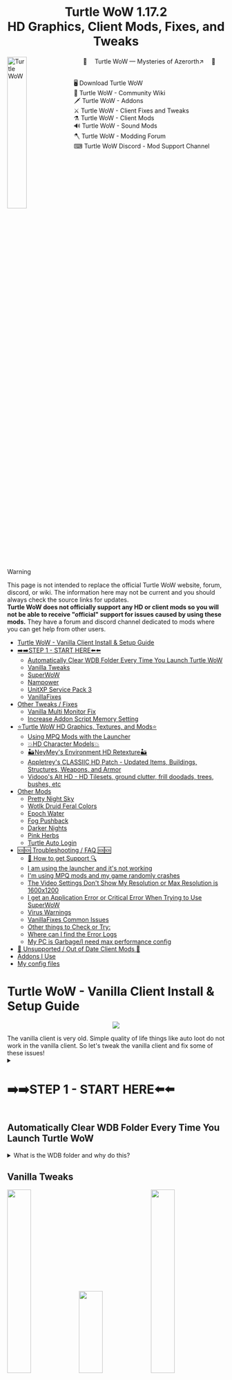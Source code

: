 
<h1 align="center" style="border-bottom: none;">Turtle WoW 1.17.2<br>HD Graphics, Client Mods, Fixes, and Tweaks</h1>
	<img align="left" src="https://turtle-wow.org/build/assets/web_logo-zTY2oemL.png" alt="Turtle WoW" width="30%">
<div id="toc">
  <ul align="center" style="list-style: none">
    <summary>
<p align="center">
	🐢 　<a href="https://turtle-wow.org/">Turtle WoW — Mysteries of Azerorth↗️</a> 　🐢
  <br>
  <br>
	<p align="left">
		🖥️ <a href="https://forum.turtle-wow.org/viewtopic.php?t=7709">Download Turtle WoW</a><br>
		🏹 <a href="https://github.com/othneildrew/Best-README-Template">Turtle WoW - Community Wiki</a><br>
		🗡 <a href="https://turtle-wow.fandom.com/wiki/Addons">Turtle WoW - Addons</a><br>
		⚔ <a href="https://turtle-wow.fandom.com/wiki/Client_Fixes_and_Tweaks">Turtle WoW - Client Fixes and Tweaks</a><br>
		⚗️ <a href="https://turtle-wow.fandom.com/wiki/Client_Mods">Turtle WoW - Client Mods</a><br>
		🔊 <a href="https://turtle-wow.fandom.com/wiki/Sound_Mods">Turtle WoW - Sound Mods</a><br>
		🪓 <a href="https://forum.turtle-wow.org/viewforum.php?f=29&sid=d8169699dbac9a393102f4478d15fd4b">Turtle WoW - Modding Forum</a><br>
		⌨ <a href="https://discord.com/channels/466622455805378571/1158807751850475690">Turtle WoW Discord - Mod Support Channel</a><br>
</p>
    </summary>
  </ul>
</div>
  <br clear="left">


> [!WARNING]
> This page is not intended to replace the official Turtle WoW website, forum, discord, or wiki. The information here may not be current and you should always check the source links for updates. <br>
> <b>Turtle WoW does not officially support any HD or client mods so you will not be able to receive "official" support for issues caused by using these mods.</b>
> They have a forum and discord channel dedicated to mods where you can get help from other users.


<!-- ToC begin -->
<a id="toc"></a>

- [Turtle WoW - Vanilla Client Install & Setup Guide](#turtle-wow---vanilla-client-install--setup-guide)
- [➡️➡️STEP 1 - START HERE⬅️⬅️](#%EF%B8%8F%EF%B8%8Fstep-1---start-here%EF%B8%8F%EF%B8%8F)
  - [Automatically Clear WDB Folder Every Time You Launch Turtle WoW](#automatically-clear-wdb-folder-every-time-you-launch-turtle-wow)
  - [Vanilla Tweaks](#vanilla-tweaks)
  - [SuperWoW](#superwow)
  - [Nampower](#nampower)
  - [UnitXP Service Pack 3](#unitxp-service-pack-3)
  - [VanillaFixes](#vanillafixes)
- [Other Tweaks / Fixes](#other-tweaks--fixes)
  - [Vanilla Multi Monitor Fix](#vanilla-multi-monitor-fix)
  - [Increase Addon Script Memory Setting](#increase-addon-script-memory-setting)
- [⭐Turtle WoW HD Graphics, Textures, and Mods⭐](#turtle-wow-hd-graphics-textures-and-mods)
  - [Using MPQ Mods with the Launcher](#using-mpq-mods-with-the-launcher)
  - [💥HD Character Models💥](#hd-character-models)
  - [🏜️NeyMey's Environment HD Retexture🏜️](#%EF%B8%8Fneymeys-environment-hd-retexture%EF%B8%8F)
  - [Appletrey's CLASSIIC HD Patch - Updated Items, Buildings, Structures, Weapons, and Armor](#appletreys-classiic-hd-patch---updated-items-buildings-structures-weapons-and-armor)
  - [Vidooo's Alt HD - HD Tilesets, ground clutter, frill doodads, trees, bushes, etc](#vidooos-alt-hd---hd-tilesets-ground-clutter-frill-doodads-trees-bushes-etc)
- [Other Mods](#other-mods)
  - [Pretty Night Sky](#pretty-night-sky)
  - [Wotlk Druid Feral Colors](#wotlk-druid-feral-colors)
  - [Epoch Water](#epoch-water)
  - [Fog Pushback](#fog-pushback)
  - [Darker Nights](#darker-nights)
  - [Pink Herbs](#pink-herbs)
  - [Turtle Auto Login](#turtle-auto-login)
- [🆘🆘 Troubleshooting / FAQ 🆘🆘](#-troubleshooting--faq-)
  - [🔎 How to get Support 🔍](#-how-to-get-support-)
  - [I am using the launcher and it's not working](#i-am-using-the-launcher-and-its-not-working)
  - [I'm using MPQ mods and my game randomly crashes](#im-using-mpq-mods-and-my-game-randomly-crashes)
  - [The Video Settings Don't Show My Resolution or Max Resolution is 1600x1200](#the-video-settings-dont-show-my-resolution-or-max-resolution-is-1600x1200)
  - [I get an Application Error or Critical Error When Trying to Use SuperWoW](#i-get-an-application-error-or-critical-error-when-trying-to-use-superwow)
  - [Virus Warnings](#virus-warnings)
  - [VanillaFixes Common Issues](#vanillafixes-common-issues)
  - [Other things to Check or Try:](#other-things-to-check-or-try)
  - [Where can I find the Error Logs](#where-can-i-find-the-error-logs)
  - [My PC is Garbage/I need max performance config](#my-pc-is-garbagei-need-max-performance-config)
- [🛑 Unsupported / Out of Date Client Mods 🛑](#-unsupported--out-of-date-client-mods-)
- [Addons I Use](#addons-i-use)
- [My config files](#my-config-files)
<!-- ToC end -->



# Turtle WoW - Vanilla Client Install & Setup Guide
<p align="center"><img src="https://i.imgur.com/X53e4Lt.jpeg"></p>
The vanilla client is very old. Simple quality of life things like auto loot do not work in the vanilla client. So let's tweak the vanilla client and fix some of these issues!

<details>
<summary>

# ➡️➡️STEP 1 - START HERE⬅️⬅️
</summary>

1. Download the game:
	- https://forum.turtle-wow.org/viewtopic.php?t=7709
	- https://turtle-eu.b-cdn.net/twmoa_1172.zip
 	- https://eudl.turtle-wow.org/twmoa_1172.zip

2. Unzip somewhere easy to find such as <br>
	- ```C:\twmoa_1172\twmoa_1172``` or 
	- ```C:\TurtleWoW``` or 
	- ```E:\Games```


3. Download and install Microsoft Visual C++ Redistributables - x86 and x64
	- **Yes, BOTH!! It doesn't matter that you're running 64 bit Windows. Download BOTH!!**
		- From Microsoft - [vc_redist.x86](https://aka.ms/vs/17/release/vc_redist.x86.exe)  and [vc_redist.x64](https://aka.ms/vs/17/release/vc_redist.x64.exe)
	Or...
 	- ✅Recommended - ["All-In-One" VisualCppRedist_AIO_x86_x64.exe](https://github.com/abbodi1406/vcredist/releases) which has both the x86 and x64 for all major versions.
4. Update your graphics drivers
	- [AMD Graphics Drivers](https://www.amd.com/en/support/download/drivers.html)
	- [Nvidia Graphics Drivers](https://www.nvidia.com/en-us/drivers/)
	- [Intel Graphics Drivers](https://www.intel.com/content/www/us/en/search.html#sort=relevancy&f:@tabfilter=[Downloads]&f:@stm_10385_en=[Graphics])
	<br>

5. ⚡⚡ **Reboot** after installing the drivers ⚡⚡
</details>

## Automatically Clear WDB Folder Every Time You Launch Turtle WoW

<details>
<summary>What is the WDB folder and why do this?</summary>

>It's a local cache folder that saves various game data. Instead of contacting the server the game will default to this cached data. This data will often times get out of sync with the server and that's when you'll start seeing weird bugs, crashes, and other random issues with your game. 
>TurtleWoW recommends deleting the WDB folder frequently. 

The steps below will prevent the WDB folder from ever being created so you never have to manually delete it.

1. Delete the WDB folder (if it exists)
2. Right Click an empty area of the main TurtleWoW folder -> New -> Text Document
3. Name it "WDB" and remove .txt at the end. 
	- If you don't see the .txt at the end, you will need to [Enable Show File Extensions in Explorer](https://www.howtogeek.com/205086/beginner-how-to-make-windows-show-file-extensions/#how-to-show-file-extensions-in-windows-10) and ensure the .txt is removed from the filename.
4. It should look like this when you're done

<p align="center"><img src="https://i.imgur.com/P5VCRFs.png" height="400"></p>

https://forum.turtle-wow.org/viewtopic.php?t=539
</details>

## Vanilla Tweaks
<img src="https://i.imgur.com/MCxr3xm.jpeg" width="33%"><img src="https://i.imgur.com/QxlZD8Q.jpeg" height="190" width="33%"><img src="https://i.imgur.com/FFqG4va.jpeg" width="33%"><br>
<img src="https://i.imgur.com/o3XAfp6.jpeg" width="33%"><img src="https://i.imgur.com/byqnZti.jpeg" width="33%"><img src="https://i.imgur.com/XTM74UE.jpeg" width="33%">



> [!Note]
> This will enable widescreen FoV, increase farclip (max render distance), enable right click auto loot, increase max camera distance, nameplate range to match TBC, allow the game to use more than 2GB of memory, enable more sound channels, and way way more!

I will list three ways to apply VanillaTweaks. Options 1 and 2 are my recommended ways of going about it. Options 2 can be used to push the vanilla client to it's limits (see screenshots above).

<details>
<summary>Option 1 - Apply Manually using Drag and Drop (EASY)</summary>
<br>

This is the default and recommended way to apply VanillaTweaks. 

1. Download [vanilla-tweaks_v1.6.0_x86_64-pc-windows-gnu.zip](https://github.com/brndd/vanilla-tweaks/releases/download/v1.6.0/vanilla-tweaks_v1.6.0_x86_64-pc-windows-gnu.zip) 
2. Unzip the folder and put the files in your main TWoW folder.
3. From the main TWoW folder, click on WoW.exe and drag it on top of vanilla_tweaks.exe. 
4. This will create a new file called WoW_tweaked.exe, which has all the tweaks applied. Nice!
5. Let's make sure we have a copy of the original WoW.exe backed up somewhere before we continue... just in case you mess things up 😉
6. Rename WoW.exe to WoW-OriginalBackup.exe
7. Rename WoW_tweaked.exe to WoW.exe - This part is important!!!
</details>

<details>
<summary>Option 2 - Apply Custom Settings using Command Line (HARD)</summary>

<br>

> ## ⚠ Warning ⚠
> If you don't know what you're doing this can really break your game! Make sure you read the help printout and documentation when messing with these settings. 

Option 2 is for advanced use cases when you want to set a custom value for one or more tweaks.<br>


> ### 📜 Example
> 1) The default game Field of View (FoV) value in radians is 1.5708. Vanilla Tweaks sets it to 1.925 (Widescren FoV). 
>    - You want to go even wider and apply the maximum FoV possible: 3.14. <br>
> 2) The max camera distance LIMIT is 50. Vanilla Tweaks does not change this value by default. 
>    - You want to increase it to 100. 


1. Download [vanilla-tweaks_v1.6.0_x86_64-pc-windows-gnu.zip](https://github.com/brndd/vanilla-tweaks/releases/download/v1.6.0/vanilla-tweaks_v1.6.0_x86_64-pc-windows-gnu.zip) 
2. Unzip the folder and put the files in your main TWoW folder.
3. Make a copy of WoW.exe in case you mess things up!
4. Press and hold Ctrl + Shift and right click an empty spot in the TWoW folder.
5. Select "Open PowerShell window here"
6. Type out your command and press enter. Example below using the previous use case:
``` .\vanilla-tweaks.exe --fov 3.14 --maxcameradistance 100 WoW.exe```
1. For this example the max camera distance tweak requires one last command that has to be typed in game. So after patching WoW.exe, you'll need to start the game and open the chat box and type this command in order to fully apply the max camera distance change:2
```/console CameraDistanceMax 100``` 

What are the commands?
	- Type ``` .\vanilla-tweaks.exe --help```
	- Look at the [VanillaTweaks README](https://github.com/brndd/vanilla-tweaks/blob/master/README.md) 
	- Look at the source code of [/src/main.rs](https://github.com/brndd/vanilla-tweaks/blob/master/src/main.rs) for more documentation.
</details>

<details>
<summary>Option 3 - Apply Using The Launcher (EASY)</summary>

<br>Option 3 is the newest way which can be done using the official TWoW Launcher. Be aware, the launcher is brand new and in rapid development. I would suggest using option 1 or 2 until the launcher is in a more stable state.

The new launcher has most, but not all, of the important Tweaks built in. After you configure these settings you can close the launcher. Do not start the game from the launcher if you plan to use any of the other tweaks below.

<p align="center"><img src="https://github.com/user-attachments/assets/647ce5d2-6d24-445e-bcc9-d802ab247530" height="300"></p>

[Vanilla Tweaks](https://github.com/brndd/vanilla-tweaks)

</details>

## SuperWoW
> [!Note]
> SuperWoW enables a lot of advanced lua features that are not available in the vanilla client. Lots of addons utilize or are greatly enhanced by it. It also doubles the macro character limit - up to 511 characters. And much more!

<details>
<summary>SuperWoW Install Guide</summary><br>

1. Download the [latest release zip file](https://github.com/balakethelock/SuperWoW/releases/tag/Release). 
2. Put SuperWoWhook.dll and the other files into your main TWoW folder.
3. [Download](https://github.com/balakethelock/SuperAPI/archive/refs/heads/master.zip) the optional compatibility addon, [SuperAPI](https://github.com/balakethelock/SuperAPI), which will add a minimap icon allowing you to change SuperWoW settings. 
	- Unzip and put the SuperAPI folder in your Interface\Addons folder: twmoa_1172\Interface\AddOns\SuperAPI
	- Be sure to remove the "-master" from the folder name
	
	<p align="center"><img src="https://i.imgur.com/PWVPBaN.png" width="30%"></p><br>

4. [SuperAPI_Castlib](https://github.com/balakethelock/SuperAPI_Castlib) (Optional) - Adds castbars to nameplates. If you have latest version of PfUI you won't need this addon.
   - [Download SuperAPI_Castlib](https://github.com/balakethelock/SuperAPI_Castlib/archive/refs/heads/master.zip)
	- Unzip and put the SuperAPI_Castlib folder in your Interface\Addons folder: twmoa_1172\Interface\AddOns\SuperAPI_Castlib
	- Be sure to remove the "-master" from the folder name


**😱❌ Game crashing when trying to use SuperWoW? ❌⚠️**
See [Troubleshooting / FAQ](#troubleshooting--faq) 🫡

[SuperWoW](https://github.com/balakethelock/SuperWoW)

[SuperAPI](https://github.com/balakethelock/SuperAPI)

[SuperAPI_Castlib](https://github.com/balakethelock/SuperAPI_Castlib)

[pepopo978's SuperWoW Installation Guide](https://github.com/pepopo978/SuperwowInstallation)

[List of Addons that Use SuperWoW](https://turtle-wow.fandom.com/wiki/Addons#SuperWoW_Addons)

</details>

## Nampower
> [!Note]
>There is a design flaw in this version of the client (Vanilla WoW) - A player is not allowed to cast a second spell until after the client receives word of the completion of the previous spell. Nampower works around that design flaw by altering the client behavior to not wait for the server to acknowledge anything.
>
> Additionally adds: spell queuing, automatic retry on error, quickcasting, queued spell icon display, buffer to avoid server rejections from casting too quickly, prevent right-clicking from changing your current target when in combat, high_resolution_clock instead of GetTickCount for faster timing on when to start casts, fixes broken cast animations when casting spells back to back, AND MORE!!

<p align="center"><img src="https://i.imgur.com/rOEZla9.png" width="40%"></p>


<details>
<summary>Nampower Install Guide</summary><br>

We will utilize [Pepo's version of nampower](https://github.com/pepopo978/nampower) which has even more client fixes such as spell queuing, automatic retry on error, and quickcasting.

1. Download the [latest nampower.dll from the release](https://github.com/pepopo978/nampower/releases) page.
2. Put nampower.dll in your main TWoW folder.
3. Download the optional [NampowerSettings](https://github.com/pepopo978/NampowerSettings/archive/refs/heads/master.zip) compatibility addon. This will add a minimap icon allowing you to change various nampower settings.
   	- Unzip and put the NampowerSettings folder in your Interface\Addons folder: twmoa_1172\Interface\AddOns\NampowerSettings
   	- Be sure to remove the "-master" from the folder name. The folder path should look similar to the image below:
   	<p align="center"><img src="https://i.imgur.com/OcKJG3S.png" width="40%"></p>

[Pepo's Fork](https://github.com/pepopo978/nampower)

[Original nampower](https://github.com/namreeb/nampower)

</details>

## UnitXP Service Pack 3
Without UnitXP SP3             |  With UnitXP SP3
:-------------------------:|:-------------------------:
![](https://static.wikia.nocookie.net/turtle-wow/images/1/12/Without_unitxp_at_scholomance_entrance.jpg/revision/latest/scale-to-width-down/1000?cb=20240916144846)  |  ![](https://static.wikia.nocookie.net/turtle-wow/images/f/f3/UnitXP_hide_under_bridge_mobs_nameplate.jpg/revision/latest/scale-to-width-down/1000?cb=20240916145022)

> [!Note]
> Features: Adjust camera, Background notifications, Check line of sight in Lua, Debug interface for in-game Lua, Measure distance in Lua,  Various network, TCP, ACK tweaks, Proper nameplates, Screenshot in JPEG file, Better Tab targeting function, And more!

<details>
<summary>UnitXP Service Pack 3 Install Guide</summary><br>

Without UnitXP SP3             |  With UnitXP SP3
:-------------------------:|:-------------------------:
![](https://static.wikia.nocookie.net/turtle-wow/images/1/12/Without_unitxp_at_scholomance_entrance.jpg/revision/latest/scale-to-width-down/1000?cb=20240916144846)  |  ![](https://static.wikia.nocookie.net/turtle-wow/images/f/f3/UnitXP_hide_under_bridge_mobs_nameplate.jpg/revision/latest/scale-to-width-down/1000?cb=20240916145022)

1. Download the latest [UnitXP-SP3-bare.zip](https://github.com/allfoxwy/UnitXP_SP3/releases) from the releases page.
	- Unzip and put the UnitXP_SP3.dll in your main TWoW folder.
	- Copy the UnitXP_SP3_Addon folder to your Interface\Addons folder: twmoa_1172\Interface\AddOns\UnitXP_SP3_Addon
	- Be sure to remove the "-master" from the folder name. The folder path should look similar to the image below:

<p align="center"><img src="https://i.imgur.com/R9DQZ9L.png" width="50%"></p>

If you set up everything correctly you will see this configuration icon:

<p align="center"><img src="https://i.imgur.com/xlenKVI.png" width="40%"></p>

https://github.com/allfoxwy/UnitXP_SP3<br>
https://github.com/allfoxwy/UnitXP_SP3_Addon

</details>

## VanillaFixes
> [!Note]
> One of the most popular client fixes! Reduces issues with game stuttering and animation lag, enables Vulkan graphics instead of the default and old DirectX 9.
> We will use VanillaFixes to launch the game and it will load all the previous DLL mods if you've been following from the start. 
 
 **This will be our real game "launcher"**

<details><summary>
	
### Option 1 - VanillaFixes (Normal Version)</summary>

1. Download the latest VanillaFixes zip from the [releases](https://github.com/hannesmann/vanillafixes/releases) page.
	- [vanillafixes-1.5.2.zip](https://github.com/hannesmann/vanillafixes/releases/download/v1.5.2/vanillafixes-1.5.2.zip)
2. Unzip and put all the files in your main TWoW folder.

</details>

<details><summary>

### Option 2 - VanillaFixes (DXVK Version)</summary>

> # ⚠ Warning ⚠
> Some people have reported issues/errors trying to use dxvk with the latest 5000 series cards!!!
> 🛑 VanillaFixes-DXVK requires a Vulkan 1.3 capable dedicated graphics card!! 🛑
> 	- Nvidia RTX 2060 or higher. Minimum required driver version 550.54.14. [Nvidia Drivers](https://www.nvidia.com/en-us/drivers/)
> 	- AMD Radeon RX 5000 or higher. Minimum Adrenalin driver verion 22.1.2. [AMD Radeon Drivers](https://www.amd.com/en/support/download/drivers.html)

1. Download the latest VanillaFixes-DXVK zip from the [releases](https://github.com/hannesmann/vanillafixes/releases) page.
	- [vanillafixes-1.5.2-dxvk.zip](https://github.com/hannesmann/vanillafixes/releases/download/v1.5.2/vanillafixes-1.5.2-dxvk.zip)
2. Unzip and put all the files in your main TWoW folder.
3. Download the latest dxvk-gplasync-2.x.x.zip file from the [releases](https://gitlab.com/Ph42oN/dxvk-gplasync/-/releases) page.
4. Unzip and open the folder all the way into the x32 folder -> Copy d3d9.dll from the x32 folder to the main TWoW folder. 
	- If you copied all the files from steps 1-2, then you'll see a popup asking if you want to replace the d3d9.dll file. 
	- Click "✔️ Replace the files in the destination"

<details><summary>

#### Edit DXVK.CONF (ONLY IF YOU ARE USING DXVK Version!! SKIP OTHERWISE</summary>

Open **dxvk.conf** from the TWoW folder using notepad and edit it like below:

```
# DXVK configuration for World of Warcraft

# Set Asynchronus computations via DXVK to address 
# potential microstuttering and other graphical issues
dxvk.enableAsync = True
dxvk.gplAsyncCache = True

# Uncomment to set framerate limit
d3d9.maxFrameRate = 244

# Uncomment to force borderless fullscreen
d3d9.enableDialogMode = True

# Enable GPL if supported to reduce stuttering (NVIDIA 473.33+, AMD 24.6.1+)
dxvk.enableGraphicsPipelineLibrary = Auto
# Track pipeline lifetimes to reduce memory usage
dxvk.trackPipelineLifetime = True
# Limit compiler threads to reduce memory usage
dxvk.numCompilerThreads = 4

# Disabled because VanillaFixes sets process DPI awareness
d3d9.dpiAware = False

# If you want to show detailed GPU graphs and data in-game uncomment the line below.  
# dxvk.hud = fps,frametimes,gpuload,memory,scale=0.75,opacity=0.5

# If you just want a basic FPS counter uncomment this next line.
# dxvk.hud = fps,scale=0.75,opacity=0.5
```

</details>

</details>

</details>

<details><summary>

#### Edit DLLS.TXT</summary>

Open **dlls.txt** from the TWoW folder using notepad and edit it like below:

```
twdiscord.dll
nampower.dll
SuperWoWhook.dll
UnitXP_SP3.dll
```

</details>



You are now ready to start the optimized vanilla wow client - **Run Vanillafixes.exe to start the game.** 

If you did everything correctly you should see a popup similar to this:

<p align="center"><img src="https://i.imgur.com/JMWCb4S.png" width="35%"></p>

> [!Note]
🛑 DXVK was designed and made for running 3D (Windows) applications on <u>**Linux**</u> using Wine. 🛑
> While using DXVK on Windows *may* generally work and *may* improve your performance, **it may also do the opposite!!!**

https://github.com/hannesmann/vanillafixes

</details>

# Other Tweaks / Fixes

## Vanilla Multi Monitor Fix
> [!Note]
> This is a DLL hook based fix for WoW 1.12 client misbehaving when you have multiple monitors connected with differing supported resolutions.

<details>
<summary>Vanilla Multi Monitor Fix Install Guide</summary>

1. Download the latest [VanillaMultiMonitorFix release.zip](https://github.com/Mates1500/VanillaMultiMonitorFix/releases) from the releases page.
	- Unzip and put VanillaMultiMonitorFix.dll in your main TWoW folder.
	- Edit dlls.txt from your main TWoW folder and and remove the # comment from line 6 or where it says: 
	  ```
	  VanillaMultiMonitorFix.dll
	  ```
2. Set `VMMFix_preferred_monitor.txt`'s contents to your desired WoW monitor's index, as shown by running `ShowAllDisplayDevices.exe`.
3. Launch the game using VanillaFixes as it load the dll that you uncommented

https://github.com/Mates1500/VanillaMultiMonitorFix
</details>

## Increase Addon Script Memory Setting
<details>
<summary>Increase Addon Script Memory Guide</summary>

1. Start TWoW
2. Login to your account but don't select a character.
3. Click the Addons button in the bottom left corner
4. Set Script Memory (MB) to 0 - This allows the game to use as much memory as it needs for your AddOns.
   <p align="center"><img src="https://i.imgur.com/aAAXrRl.png" width="50%"></p>

</details>


# ⭐Turtle WoW HD Graphics, Textures, and Mods⭐
![](https://i.imgur.com/aieolVP.jpeg)

> [!Note]
> All mpq patches must be placed in the `TurtleWoW\Data` folder. You can use multiple graphic/mod mpq patches at the same time.
> If you download two mods and they have the same file name, one of them will have to be renamed to another letter that's not in use.

## Using MPQ Mods with the Launcher
<details>
<summary>Enable MPQ Mods using the Launcher</summary>

The launcher supports loading extra mpq's from the Data folder. Maybe you don't need VanillaTweaks, SuperWoW, or VanillaFixes and just want to try the HD graphics? I don't recommend using the launcher but here's how to do it.

<p align="center"><img src="https://i.imgur.com/7b4YfXh.png" width="30%"></p>

</details>

## 💥HD Character Models💥
<p align="center"><img src="https://i.imgur.com/JdMaqso.jpeg"></p>

> [!Note]
> Patch-A replaces playable races with their Legion HD models or other downported models from newer expansions.

### 🔥Option 1 - Turtle HD Patch-A - NEW RELEASE!🔥
<details>
<summary>Option 1 - Patch-A by Falarson+NeyMey with fixes from Watchers3D</summary>

Latest and greatest Turtle HD mod includes updates models for - Characters, NPC's, Creatures, Mounts, and More!

**<u>Patch-A.mpq</u>**

Size: 1.74 GB

Last Updated: May 20, 2025 🟢

[Patch-A](https://drive.google.com/file/d/1eV7yQDalJucJKoeThVcftX6xEg0m_ou5/view)

https://forum.turtle-wow.org/viewtopic.php?t=18689

</details>


### Option 2 - Watcher's - HD Character Models Only
<details>
<summary>Option 2 - Watcher's (Slim) Patch-A</summary>

Watcher's Patch-A contains only HD Character models. It's slimmed down which helps reduce the number of potential crashes. Gets updated pretty frequently so I would consider this a safe pick if you just want HD character models.

**<u>Watcher's (Slim) - Patch-A</u>**

Size: ~615.1 MB

Last Updated: May 6, 2025 🟢

[Patch-A](https://drive.google.com/file/d/1h0zP5SD0qhm63gZO6Jf1NL1n863U2eOh/edit)

https://forum.turtle-wow.org/viewtopic.php?t=12120

</details>

## 🏜️NeyMey's Environment HD Retexture🏜️

> [!Note]
> Contains an extensive collection HD textures for things like grass, environments and buildings, etc.

<details>
<summary>Patch-B - NeyMey's HD Environment</summary>

**<u>Patch-B.mpq</u>**

Size: 933.8 MB

Last Updated: May 18, 2025 🟢

[Patch-B](https://drive.usercontent.google.com/download?id=14gLQgWeubG6_UR29VZ-ITGnlAC_XMHnV&export=download&authuser=0)

https://forum.turtle-wow.org/viewtopic.php?t=18689

</details>

## Appletrey's CLASSIIC HD Patch - Updated Items, Buildings, Structures, Weapons, and Armor
<img src="https://i.imgur.com/fLXq9bg.jpeg" width="50%"><img src="https://i.imgur.com/ZdZ0wr5.png" width="50%">

> [!Note]
> Custom M2 Items and Environments, Massive Gear overhauls, WMO Buildings updated. Model, vehicles, structures updated. Custom outpost spikes, walls, gates, and so much more.

<details>
<summary>Patch-W - Appletrey's CLASSIIC HD Patch</summary>

**<u>Patch-W.mpq</u>**

Size: 890.9 MB

Last Updated: May 6, 2025 🟢

👀 [Video Showcase](https://www.youtube.com/@appletrey/videos) 👀

Custom and improved HD models. 

[Patch-W](https://drive.google.com/file/d/1t0R4iq7HtINE192pP1xvkKVBCu9Tt5CR/view)


https://forum.turtle-wow.org/viewtopic.php?t=16720

</details>

## Vidooo's Alt HD - HD Tilesets, ground clutter, frill doodads, trees, bushes, etc
> [!Note]
> This mod backports some assets from retail but with a bigger emphasis on overhauling ground clutter and tilesets. 

[Patch-H](https://drive.usercontent.google.com/download?id=1vqpkGn9PDRHAvGAn9hAuEuijbhEspljf&export=download&authuser=0)

https://forum.turtle-wow.org/viewtopic.php?p=111831#p111831




# Other Mods

## Pretty Night Sky
<img src="https://github.com/RetroCro/TurtleWoW-Mods/blob/main/Pictures/PrettyNightSky1.jpg" width="33%"><img src="https://github.com/RetroCro/TurtleWoW-Mods/blob/main/Pictures/PrettyNightSky2.jpg" width="33%"><img src="https://github.com/RetroCro/TurtleWoW-Mods/blob/main/Pictures/PrettyNightSky3.jpg" width="33%">

<details>
<summary>Pretty Night Sky</summary>

Demo Video - Flight from Undercity to Tarren Mill:
[![YouTube](https://i.ytimg.com/vi/oq0IgUoAk0g/maxresdefault.jpg)](https://www.youtube.com/watch?v=oq0IgUoAk0g)


[Patch-9](https://drive.google.com/file/d/1qu99ZS-SQFfTtYodBmZWYiHmxL8QtUY4/view?usp=sharing)

You might try renaming this to Patch-Y or another letter near the end of alphabet since other HD mods can overwrite this one.

https://forum.turtle-wow.org/viewtopic.php?t=10776

</details>

## Wotlk Druid Feral Colors
> [!Note]
> OG Wotlk models have 5 different skin colors based on the hair/fur color of your NE/Tauren Druid. This let's you pick from 5 different sets of Feral form skins. 

<details>
<summary>Wotlk Druid Feral Colors</summary>

<img align="top" src="https://i.imgur.com/YMabqVh.jpeg" width="34%" height="25%"><img src="https://i.imgur.com/nQrjNMJ.jpeg" width="49%">></p>


01 - White: [(Download Link)](https://mega.nz/file/hr5G0DiD#-id6zNqMDF5upseVhT4KF7k96XDayksUuZovC9YunLQ)  
[![Image](https://i.imgur.com/hXpKhb4.jpeg)](https://i.imgur.com/hXpKhb4.jpeg)  
  
02 - Black: [(Download Link)](https://mega.nz/file/Z35myDiB#6cmIt2R2qarZ7em_8gvyCsDAfvLvXv43H78wwbTJRBw)  
[![Image](https://i.imgur.com/YIA6Z6L.jpeg)](https://i.imgur.com/YIA6Z6L.jpeg)  
  
03 - Brown/Blue: [(Download Link)](https://mega.nz/file/o6wXXAxC#9tsQdNc6587EHgnrLxetNBzLSRZOWLsaVvICzlPZCGw)  
[![Image](https://i.imgur.com/uy0F74q.jpeg)](https://i.imgur.com/uy0F74q.jpeg)  
  
04 - Lightbrown/Purple: [(Download Link)](https://mega.nz/file/pyZynZ5J#I-KnNCMZARDILT6F8MpnaULXGD_SmtixrxuGnJjygB8)  
[![Image](https://i.imgur.com/kF1tbrO.jpeg)](https://i.imgur.com/kF1tbrO.jpeg)  
  
05 - Grey/Blonde: [(Download Link)](https://mega.nz/file/wyw1nDjC#42nWx-WRjdmVoVjZftUM5zv0ahB5MthO9x1LYqDawkM)  
[![Image](https://i.imgur.com/tAKONKZ.jpeg)](https://i.imgur.com/tAKONKZ.jpeg)

https://forum.turtle-wow.org/viewtopic.php?t=16108

</details>

## Epoch Water
> [!Note]
> This is by far the best looking water texture replacement I've seen in Vanilla.

[Preview - Default Water vs Epoch Water Slider Comparison](https://cdn.knightlab.com/libs/juxtapose/latest/embed/index.html?uid=c0d977ee-5851-11ef-9396-d93975fe8866)

<details>
<summary>Epoch Water</summary>

<img src="https://github.com/RetroCro/TurtleWoW-Mods/blob/main/Pictures/EpochWater.jpg" width="50%"><img src="https://github.com/RetroCro/TurtleWoW-Mods/blob/main/Pictures/EpochWater2.jpg" width="50%">

[Patch-W](https://drive.google.com/file/d/1xRx9OrznbgbE1uBae3H3OGke9UoXtzmU/view)

You probably want to rename this to Patch-X or Patch-Y as other HD mods can overwrite it such as Appletrey's CLASSIIC HD Patch.

https://forum.turtle-wow.org/viewtopic.php?t=16918

</details>


## Fog Pushback
> [!Note]
> Pushes back fog significantly to increase view distance. 

<img src="https://i.imgur.com/2foC2hl.jpeg" width="48%"><img src="https://i.imgur.com/ecRqmfc.jpeg" width="50%">

<details>
<summary>Fog Pushback</summary>

1. 📌 Optional + Recommended - Apply VanillaTweaks first which increases the max farclip distance LIMIT to 10,000
2. Put mpq in the Data folder -> Start game
3. Open Chat and type: `/console farclip 1000` 
	- 777 is the default maximum
	- I have tested even higher numbers (currently using 1797), but the higher you go the more likely you will encounter crashes!

[Patch-Y](https://drive.google.com/file/d/14aHvyfr_ACL-UURbNa_fXRPcfQZoIw8n/view?usp=sharing)

> A few other mods also use Patch-Y for their name so you may need to rename this mpq to another unused letter

https://forum.turtle-wow.org/viewtopic.php?t=10982

</details>

## Darker Nights

<p align="center"><img src="https://i.imgur.com/zYkrifW.png" width="50%"><img src="https://i.imgur.com/BKSAwJI.png" width="50%"></p>

I tested this only briefly for 1.17.2 to make sure it wouldnt instantly crash me and it didn't. I didn't test enough to say how well it works but I am leaving the download here for now. 
- Darker Nights mod loses the dark effect when it rains. The ambient brightness is only set for default weather.
- [Download](https://github.com/RetroCro/TurtleWoW-Mods/raw/refs/heads/main/Archive/Darker%20Nights.zip)


## Pink Herbs

> [!Note]
> Changes herbs color to a bright pink/purple color for easier finding.

<details>
<summary>Pink Herbs</summary>

<p align="center"><img src="https://github.com/RetroCro/TurtleWoW-Mods/blob/main/Pictures/PinkHerbs.jpg" width="40%"></p>

[Patch-J](https://forum.turtle-wow.org/viewtopic.php?t=12005)

</details>

## Turtle Auto Login

> [!Note]
> Patch for Turtle WoW that can allows you to setup multiple accounts with auto-login, auto-select character, and custom account labels.

<details>
<summary>🔑 Option 1 - Requires SuperWoW</summary>

<p align="center"><img src="https://i.imgur.com/GXhE26Q.png" width="40%"></p>

This version is newer and has more features than the original. It does requires a recent enough version of SuperWow, currently >=1.4. 

[Download the Newer Version](https://github.com/MarcelineVQ/turtle-autologin/archive/refs/heads/main.zip)

https://github.com/MarcelineVQ/turtle-autologin

</details>

<details>
<summary>🗝️ Option 2 - Basic OG Version</summary>

1. [Download the OG version](https://github.com/Haaxor1689/turtle-autologin/releases/download/release/Patch-Y.mpq) 
2. Place MPQ file inside your `TurtleWoW\Data` folder.

[Original by Haaxor1689](https://github.com/Haaxor1689/turtle-autologin)

</details>


# 🆘🆘 Troubleshooting / FAQ 🆘🆘

## 🔎 How to get Support 🔍
Post all the relevant info to the discord support channel (link at the top of this guide):

- Laptop or Desktop - Custom/Prebuild? Model?
- Graphics Card - Dedicated AMD/Nvidia, Internal/CPU, Combination? Model/Driver.
- Operating System - Windows, MacOS, Virtual Machine, or some hipster nix distro?
- Screenshots or video of the issue
- Your settings - In-Game, Addons, or Config Files?
- Error Logs
- What changes/tweaks/mods/etc have you added/modified/removed?
- How you start the game - Launcher, WoW.exe, VanillaFixes, other?
- When does the issue occur?
- What things you've tried so far to fix the issue...

**Explaining your issue with as much detail as possible will ensure you get proper support.**

## I am using the launcher and it's not working
<details>
<summary>Simple Fix for Launcher Issues</summary>

My simple fix: **Don't use it until it's more stable**

The Turtle WoW launcher is brand new and constantly being updated. Lots of issues have been reported by users trying to use it in it's most basic default state. My recommendation, at this time, is to bypass the launcher entirely. Stick to what we know works and has been working and we will re-visit using the launcher when it stabilizes Soon™.

Remember:
- You should **NOT** be trying to start the game from the launcher if you want to use any of the tweaks above. Yes, you can configure *some*  tweaks through it, but you're supposed to close it once configured and run WoW.exe or VanillaFixes.exe manually to actually start the game. 
- You don't need the launcher to get TurtleWoW updates. They can push updates to you while the game is running. 
- It's not required to play the game.
- There's no need to add yet another thing to the mix along with the 20+ other tweaks and mods you probably installed without testing. 

</details>

## I'm using MPQ mods and my game randomly crashes
> This application has encountered a critical error
> Exception:	0xC0000005 (ACCESS_VIOLATION)
> The memory could not be "read" or "written"

<details>
<summary>Crashes Caused by MPQ Mods - Easy and quick fix!!</summary>

Just kidding! There is no easy or quick fix for these. 💀 

This is a common and known issue when using various HD graphics/texture mods especially if you use got a bunch different ones. A lot of crashes happen near flight masters or in busy areas with tons of players like the Stormwind Trade district, etc. 

 Basically, these are **REALLY HARD** to troubleshoot. If you can replicate the crash it will be very useful for narrowing down the root cause. Otherwise it's like finding a needle in a haystack. 

Causes:
- Some graphic, texture, or other asset could have been incorrectly backported to the vanilla client.  
- The DBC (DataBaseClient) files within the MPQ's contain tens, maybe even hundreds, of thousands of database entries about items, NPCs, environment, world, and a lot more... A bad entry here could be why the crash is happening. 
- TurtleWoW could have rolled out some update and something as simple as a new hairstyle could crash your game
- The main HD Patch (Patch-A) is a repeat offender when it comes to crashes.
	- This should be the first mpq you remove when trying to isolate which mpq mod is causing the crash.

</details>

## The Video Settings Don't Show My Resolution or Max Resolution is 1600x1200
<details>
<summary>Can't Change Game Resolution / Not Showing My Resolution</summary>

This can happen for various reasons such as:
 - You're running the game from a laptop which has internal graphics and dedicated graphics.
 - You have multiple monitors and/or different resolutions between them. 
 - You are missing or have outdated drivers.
 - Windows Settings
 - AMD/Nvidia Control Panel settings missing or misconfigured.
 - You have a huge modern 21:9 monitor running at like 5120x1440. Maybe you're even using some software to split the screen into multiple virtual monitors? ☠️

 This is what you should be seeing if you set everything up correctly. 
 - Normal and widescreen resolutions in the dropdown list
 - Monitor detected and the Refresh Rating is not blank.
 - Shaders enabled at the bottom
<p align="center"><img src="https://i.imgur.com/AkJu10j.png" width="600"></p>

</details>

## I get an Application Error or Critical Error When Trying to Use SuperWoW

<details>
<summary>Check your DEP Settings</summary>

1. Go to Control Panel > System and Security > System > Advanced system settings. 
2. Under Performance, click Settings, then the Data Execution Prevention tab.

Select Turn on DEP for all programs and services except those I select, and add WoW.exe to the list.

It's very important that you reboot after making this change!
</details>

## Virus Warnings
<details>
<summary>How to Fix Virus Warning - SuperWoW</summary>

**These are false alerts but do not ignore them**
You will need to add exclusions/exceptions to your AV software for the main Turtle WoW folder, otherwise these client fixes and mods wont work. Why is this happening? Well these client fixes are injected into the WoW executable at startup which can trigger AV software.	

1. Right Click on the Start button
2. Select Settings -> Select Update & Security -> Select Windows Security
3. Select Virus & threat protection -> Manage Settings
	- Real-time protection: Turn it off
4. Go back to Virus & threat protection -> Scroll all the way down to Exclusions -> Click Add an Exclusion
	- From the dropdown, select FOLDER
	- For the path select the main TWoW folder (example: C:\twmoa_1172\twmoa_1172)
5. Check the Virus and Threat Protection -> Current Threats -> Protection History -> make sure there's no entries saying SuperWoW is blocked.
6. Go back and re-do the SuperWoW section once this is setup.
<p align="center"><img src="https://i.imgur.com/tvxm5xS.png" width="60%"></p>

</details>

## VanillaFixes Common Issues
While using DXVK on Windows may generally work it is not supported officially. 

DXVK will by default prevent the Vulkan driver from entering full-screen exclusive mode, which is necessary for a number of games to work and also allows users to tab out. However, depending on your setup and graphics driver, this may come with a number of drawbacks:

- Variable refresh rate may not work.
- HDR may not work properly.
- Performance may be degraded, especially on multi-monitor systems.
- Frame latency may be higher.

In order to enable full-screen exclusive, set `dxvk.allowFse = True` via a [configuration file](https://github.com/doitsujin/dxvk/wiki/Configuration).

Third-party software that interacts with D3D11 and/or Vulkan at the API level will often interfere with DXVK and cause it to crash or not work as expected. This includes the following applications:

- Any overlay provided by game launchers (Steam, Epic Games Store, Uplay, Origin)
- The **Nvidia GeForce Experience** overlay
- The RivaTuner Statistics Server overlay
- Open Broadcaster Software recording
- Certain game mods (e.g. FiveM)
- 
**DO NOT** replace Windows DLLs in `System32` or `SysWOW64` with DXVK's. This **will** break your Windows install.

Make sure to use the 32-bit DLLs for 32-bit games. Windows applications will never load DLLs of the wrong architecture.

https://github.com/doitsujin/dxvk/wiki/Windows

## Other things to Check or Try:
Here's a list of things to check when something isn't working. May or may not be applicable to your issue.

<details>
<summary>Big List of Things to Try...</summary>

👏 Probably because you didn't follow the guide from the start and now it's not working? 👏

- Delete your WDB folder? 
- Did you install both VCredist x86 and 64 or the All-in-One?
- Make sure your game isn't saved in a write-protected directory such as Program Files, Downloads, Documents etc. 
	- Try moving it to like `C:\TWoW`
	- Check the attributes to make sure the folder isn't set to  Read-only:
	  <p align="center"><img src="https://i.imgur.com/pPEJXAG.png" width="40%"></p>
	  <br>

	- You can try editing the folder properties and give your user account full control:
	  <p align="center"><img src="https://i.imgur.com/NDprslq.png" width="40%"></p>

<br>

- Be sure you right click WoW/VanillaFixes and select Run as Administrator
- Did you try removing ALL mpq mods (if any)?
- Did you try backing up your config.wtf and WTF folder, deleting those files, and relaunching the game to see if it will starts with default config settings? The game should generate a new config.wtf and WTF folder structure.
- Remove everything from your dlls.txt and test re-add them one by one
- Are you using VanillaFixes or the dxvk version? Try deleting the d3d9.dll file and use the non dxvk version

When all else fails - Delete the whole TWoW folder, download a fresh CLEAN copy, and start from the top. DO NOT run the launcher.

</details>

## Where can I find the Error Logs

- There can be some log files in your main TWoW folder if you use nampower or other dll mods.
- There are log files in the TWoW\Logs folder 
	- gx.log
	- GlueXML.log
	- FrameXML.log
	- Sound.log
	- cpu.log
	- twloader.log
- There are log files in the TWoW\Errors folder -> Open the txt file and scroll to the bottom. You might see some clues there but often times it's pretty cryptic.
	- When your game crashes a log file is put in the Errors folder and will be named similar to `2025-01-01 22.02.09 Crash.txt`

</details>

## My PC is Garbage/I need max performance config
<details>
	
<summary>config.wtf settings to try</summary>

```
SET DistCull "1"
SET farclip "177"
SET frillDensity "1"
SET gxMultisample "1"
SET lodDist "59"
SET anisotropic "1"
SET particleDensity "0.25"
SET shadowLevel "1"
SET SkyCloudLOD "0"
SET SkySunGlare "0"
SET SmallCull "2"
SET specular "0"
SET texLodBias "1"
SET unitDrawDist "100"
SET weatherDensity "0"
```

</details>

# 🛑 Unsupported / Out of Date Client Mods 🛑

<h2>Redmagejoe's Turtle HD</h2>
**>>> WARNING THIS IS NO LONGER SUPPORTED <<<**
**THIS PROJECT IS CURRENTLY NOT UPDATED FOR PATCH 1.17.2!**

If you used this in the past you will need to remove the MPQ files!!!

https://forum.turtle-wow.org/viewtopic.php?p=115958#p115958

# Addons I Use
<details>
	
<summary>Addons List</summary>

- !!inspect
- !notoggle
- antispam
- AutoDecline
- Bagshui
- BetterCharacterStats
- CleveRoidMacros
- Decursive
- GryllsExpBar
- HCQuest
- HCWarn
- HealersMate
- LevelRange-Turtle
- Magnify
- MikScrollingBattleText
- MikScrollingBattleTextOptions
- NampowerSettings
- pfQuest
- pfQuest-turtle
- pfUI
- pfUI-addonskinner
- pfUI-CustomMedia
- pfUI-eliteoverlay
- pfUI-fonts
- pfUI-RainbowHealthBar
- SilentServer
- SoloRaidTargetIcons
- SuperAPI
- SuperAPI_Castlib
- TurtleChatColors
- TurtleHardcoreChatTamer
- unitscan-turtle-hc
- UnitXP_SP3_Addon
- VendorList

</details>

# My config files
- [config.wtf](https://gist.githubusercontent.com/RetroCro/62cd73d9bbc64d365e0de444c6289823/raw/324c4fbb0e266688439c0c27888cf117e977d719/turtle-wow-config.wtf)


